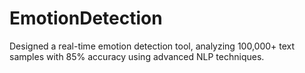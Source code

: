 # EmotionDetection
Designed a real-time emotion detection tool, analyzing 100,000+ text samples with 85% accuracy using advanced NLP techniques.
